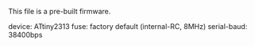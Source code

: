 This file is a pre-built firmware.

device: ATtiny2313
fuse: factory default (internal-RC, 8MHz)
serial-baud: 38400bps
